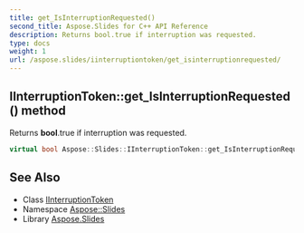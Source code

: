 ```yaml
---
title: get_IsInterruptionRequested()
second_title: Aspose.Slides for C++ API Reference
description: Returns bool.true if interruption was requested.
type: docs
weight: 1
url: /aspose.slides/iinterruptiontoken/get_isinterruptionrequested/
---
```

## IInterruptionToken::get_IsInterruptionRequested() method


Returns **bool**.true if interruption was requested.

```cpp
virtual bool Aspose::Slides::IInterruptionToken::get_IsInterruptionRequested()=0
```

## See Also

* Class [IInterruptionToken](../)
* Namespace [Aspose::Slides](../../)
* Library [Aspose.Slides](../../../)